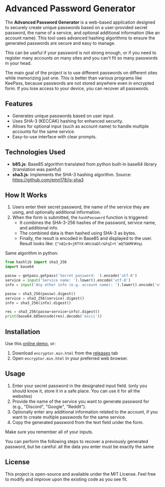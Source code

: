 # Advanced Password Generator

The **Advanced Password Generator** is a web-based application designed to securely create unique passwords based on a user-provided secret password, the name of a service, and optional additional information (like an account name). This tool uses advanced hashing algorithms to ensure the generated passwords are secure and easy to manage.

This can be useful if your password is not strong enough, or if you need to register many accounts on many sites and you can't fit so many passwords in your head.

The main goal of the project is to use different passwords on different sites while memorizing just one. This is better than various programs like KeePass, because passwords are not stored anywhere even in encrypted form. If you lose access to your device, you can recover all passwords.

## Features

- Generates unique passwords based on user input.
- Uses SHA-3 (KECCAK) hashing for enhanced security.
- Allows for optional input (such as account name) to handle multiple accounts for the same service.
- Easy-to-use interface with clear prompts.

## Technologies Used

- **b85.js**: Base85 algorithm translated from python built-in base64 library (translation was painful)
- **sha3.js**: Implements the SHA-3 hashing algorithm. Source: https://github.com/emn178/js-sha3

## How It Works

1. Users enter their secret password, the name of the service they are using, and optionally additional information.
2. When the form is submitted, the `hashPassword` function is triggered:
   - It combines the SHA-3-256 hashes of the password, service name, and additional info.
   - The combined data is then hashed using SHA-3 as bytes.
   - Finally, the result is encoded in Base85 and displayed to the user. Result looks like: ```{^n82c9<jRTYX~WVcUaDlr&FqI+t`mQTGKMF#Vqi```  
  
Same algorithm in python:
```python
from hashlib import sha3_256
import base64

passw = getpass.getpass('Secret password: ').encode('utf-8')
service = input('Service name: ').lower().encode('utf-8')
info = input('Any other info (e.g. account name): ').lower().encode('utf-8')

passw = sha3_256(passw).digest()
service = sha3_256(service).digest()
info = sha3_256(info).digest()

res = sha3_256(passw+service+info).digest()
print(base64.b85encode(res).decode('ascii'))
```

## Installation

Use this [online demo](https://github.com/xTimop/advanced-password-generator), or:
1. Download `encryptor.min.html` from the [releases](https://github.com/xTimop/advanced-password-generator/releases/latest) tab
2. Open `encryptor.min.html` in your preferred web browser.

## Usage

1. Enter your secret password in the designated input field. (only you should know it, store it in a safe place. You can use it for all the websites)
2. Provide the name of the service you want to generate password for (e.g., "Discord", "Google", "Reddit").
3. Optionally enter any additional information related to the account, if you want to create multiple passwords for the same service.
4. Copy the generated password from the text field under the form.

Make sure you remember all of your inputs.

You can perform the following steps to recover a previously generated password, but be careful: all the data you enter must be exactly the same

## License

This project is open-source and available under the MIT License. Feel free to modify and improve upon the existing code as you see fit.
